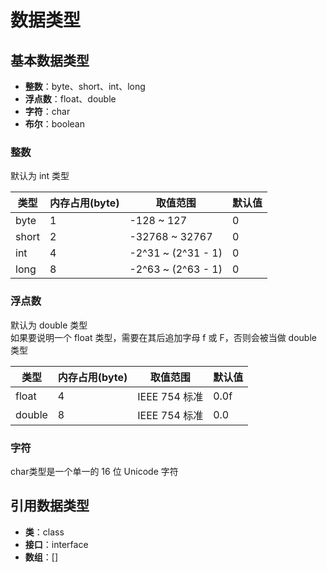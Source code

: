 # 数据类型

## 基本数据类型

- **整数**：byte、short、int、long
- **浮点数**：float、double
- **字符**：char
- **布尔**：boolean

### 整数

默认为 int 类型

类型 | 内存占用(byte) | 取值范围 | 默认值  
-|-|-|-
byte | 1 | -128 ~ 127 | 0
short | 2 | -32768 ~ 32767 | 0
int | 4 | -2^31 ~ (2^31 - 1) | 0
long | 8 | -2^63 ~ (2^63 - 1) | 0

### 浮点数

默认为 double 类型  
如果要说明一个 float 类型，需要在其后追加字母 f 或 F，否则会被当做 double 类型
  
类型 | 内存占用(byte) | 取值范围 | 默认值
-|-|-|-
float | 4 | IEEE 754 标准 | 0.0f
double | 8 | IEEE 754 标准 | 0.0

### 字符

char类型是一个单一的 16 位 Unicode 字符

## 引用数据类型

- **类**：class
- **接口**：interface
- **数组**：[]
